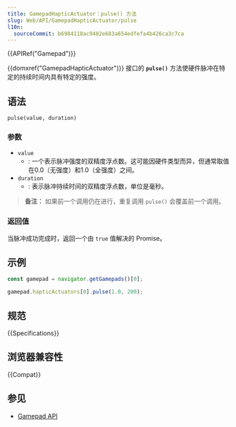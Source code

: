 ```yaml
---
title: GamepadHapticActuator：pulse() 方法
slug: Web/API/GamepadHapticActuator/pulse
l10n:
  sourceCommit: b6984118ac9482e683a654edfefa4b426ca3c7ca
---
```


{{APIRef("Gamepad")}}

{{domxref("GamepadHapticActuator")}} 接口的 **`pulse()`** 方法使硬件脉冲在特定的持续时间内具有特定的强度。

## 语法

```js-nolint
pulse(value, duration)
```

### 参数

- `value`
  - : 一个表示脉冲强度的双精度浮点数。这可能因硬件类型而异，但通常取值在0.0（无强度）和1.0（全强度）之间。
- `duration`
  - : 表示脉冲持续时间的双精度浮点数，单位是毫秒。


> **备注：** 如果前一个调用仍在进行，重复调用 `pulse()` 会覆盖前一个调用。

### 返回值

当脉冲成功完成时，返回一个由 `true` 值解决的 Promise。

## 示例

```js
const gamepad = navigator.getGamepads()[0];

gamepad.hapticActuators[0].pulse(1.0, 200);
```

## 规范

{{Specifications}}

## 浏览器兼容性

{{Compat}}

## 参见

- [Gamepad API](/zh-CN/docs/Web/API/Gamepad_API)
